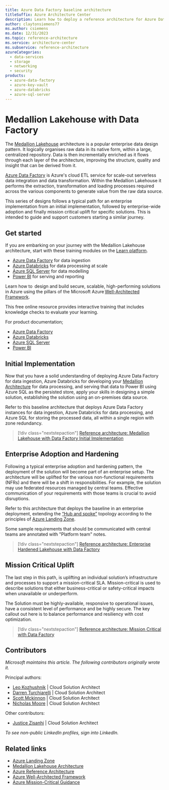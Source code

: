 ```yaml
---
title: Azure Data Factory baseline architecture
titleSuffix: Azure Architecture Center
description: Learn how to deploy a reference architecture for Azure Data Factory on Azure Landing Zones.
author: claytonsiemens77
ms.author: csiemens
ms.date: 12/31/2023
ms.topic: reference-architecture
ms.service: architecture-center
ms.subservice: reference-architecture
azureCategories:
  - data-services
  - storage
  - networking
  - security
products:
  - azure-data-factory
  - azure-key-vault
  - azure-databricks
  - azure-sql-server
---
```


# Medallion Lakehouse with Data Factory

The [Medallion Lakehouse](/azure/databricks/lakehouse/medallion) architecture is a popular enterprise data design pattern. It logically organises raw data in its native form, within a large, centralized repository. Data is then incrementally enriched as it flows through each layer of the architecture, improving the structure, quality and insight that can be derived from it. 

[Azure Data Factory](/azure/data-factory) is Azure's cloud ETL service for scale-out serverless data integration and data transformation. Within the Medallion Lakehouse it performs the extraction, transformation and loading processes required across the various components to generate value from the raw data source.  

This series of designs follows a typical path for an enterprise implementation from an initial implementation, followed by enterprise-wide adoption and finally mission critical uplift for specific solutions. This is intended to guide and support customers starting a similar journey. 

## Get started

If you are embarking on your journey with the Medallion Lakehouse architecture, start with these training modules on the [Learn platform](https://learn.microsoft.com). 

- [Azure Data Factory](https://learn.microsoft.com/training/paths/data-integration-scale-azure-data-factory) for data ingestion 
- [Azure Databricks](https://learn.microsoft.com/training/paths/data-engineer-azure-databricks) for data processing at scale 
- [Azure SQL Server](https://learn.microsoft.com/training/paths/azure-sql-fundamentals) for data modelling  
- [Power BI](https://learn.microsoft.com/credentials/certifications/power-bi-data-analyst-associate) for serving and reporting 

Learn how to  design and build secure, scalable, high-performing solutions in Azure using the pillars of the Microsoft Azure [Well-Architected Framework](https://learn.microsoft.com/training/paths/azure-well-architected-framework).  

This free online resource provides interactive training that includes knowledge checks to evaluate your learning. 

For product documentation; 

- [Azure Data Factory](/azure/data-factory/) 
- [Azure Databricks](/azure/databricks/) 
- [Azure SQL Server](/azure/azure-sql/) 
- [Power BI](https://learn.microsoft.com/power-bi/)

## Initial Implementation

Now that you have a solid understanding of deploying Azure Data Factory for data ingestion, Azure Databricks for developing your [Medallion Architecture](/azure/databricks/lakehouse/medallion) for data processing, and serving that data to Power BI using Azure SQL as the persisted store, apply your skills in designing a simple solution, establishing the solution using an on-premises data source.  

Refer to this baseline architecture that deploys Azure Data Factory instances for data ingestion, Azure Databricks for data processing, and Azure SQL for storing the processed data, all within a single region with zone redundancy.  

> [!div class="nextstepaction"] 
> [Reference architecture: Medallion Lakehouse with Data Factory Initial Implementation](./architecture/azure-data-factory-on-azure-landing-zones-baseline.yml)

## Enterprise Adoption and Hardening 

Following a typical enterprise adoption and hardening pattern, the deployment of the solution will become part of an enterprise setup. The architecture will be uplifted for the various non-functional requirements (NFRs) and there will be a shift in responsibilities. For example, the solution may use federated resources managed by central teams. Effective communication of your requirements with those teams is crucial to avoid disruptions. 

Refer to this architecture that deploys the baseline in an enterprise deployment, extending the [“Hub and spoke”](/azure/architecture/networking/architecture/hub-spoke-vwan-architecture) topology according to the principles of [Azure Landing Zone](/azure/cloud-adoption-framework/ready/landing-zone/).  

Some sample requirements that should be communicated with central teams are annotated with "Platform team" notes. 

> [!div class="nextstepaction"] 
> [Reference architecture: Enterprise Hardened Lakehouse with Data Factory](./architecture/adf-alz-enterprise-hardening.yml)


## Mission Critical Uplift

The last step in this path, is uplifting an individual solution’s infrastructure and processes to support a mission-critical SLA. Mission-critical is used to describe solutions that either business-critical or safety-critical impacts when unavailable or underperform.  

The Solution must be highly-available, responsive to operational issues, have a consistent level of performance and be highly secure. The key callout out here is to balance performance and resiliency with cost optimization.  

> [!div class="nextstepaction"] 
> [Reference architecture: Mission Critical with Data Factory](./architecture/adf-alz-mission-critical.yml)

## Contributors
*Microsoft maintains this article. The following contributors originally wrote it.*

Principal authors:

- [Leo Kozhushnik](https://www.linkedin.com/in/leo-kozhushnik-ab16707/) | Cloud Solution Architect
- [Darren Turchiarelli](https://www.linkedin.com/in/darren-turchiarelli/) | Cloud Solution Architect
- [Scott Mckinnon](https://www.linkedin.com/in/scott-mckinnon-96756a83) | Cloud Solution Architect
- [Nicholas Moore](https://www.linkedin.com/in/nicholas-moore/) | Cloud Solution Architect

Other contributors:

- [Justice Zisanhi](https://www.linkedin.com/in/justice-zisanhi/) | Cloud Solution Architect

  
*To see non-public LinkedIn profiles, sign into LinkedIn.*


## Related links

- [Azure Landing Zone](/azure/cloud-adoption-framework/ready/landing-zone/) 
- [Medallion Lakehouse Architecture](/azure/databricks/lakehouse/medallion) 
- [Azure Reference Architecture](/azure/architecture/solution-ideas/articles/azure-databricks-modern-analytics-architecture)
- [Azure Well-Architected Framework](/azure/well-architected/) 
- [Azure Mission-Critical Guidance](/azure/well-architected/mission-critical/mission-critical-overview) 

